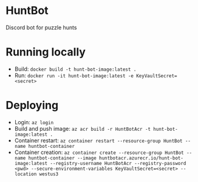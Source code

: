 # HuntBot
Discord bot for puzzle hunts

# Running locally
- Build: `docker build -t hunt-bot-image:latest .`
- Run: `docker run -it hunt-bot-image:latest -e KeyVaultSecret=<secret>`

# Deploying
- Login: `az login`
- Build and push image: `az acr build -r HuntBotAcr -t hunt-bot-image:latest .`
- Container restart: `az container restart --resource-group HuntBot --name huntbot-container`
- Container creation: `az container create --resource-group HuntBot --name huntbot-container --image huntbotacr.azurecr.io/hunt-bot-image:latest --registry-username HuntBotAcr --registry-password <pwd> --secure-environment-variables KeyVaultSecret=<secret> --location westus3`
